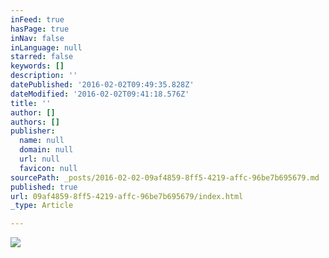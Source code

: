 ```yaml
---
inFeed: true
hasPage: true
inNav: false
inLanguage: null
starred: false
keywords: []
description: ''
datePublished: '2016-02-02T09:49:35.828Z'
dateModified: '2016-02-02T09:41:18.576Z'
title: ''
author: []
authors: []
publisher:
  name: null
  domain: null
  url: null
  favicon: null
sourcePath: _posts/2016-02-02-09af4859-8ff5-4219-affc-96be7b695679.md
published: true
url: 09af4859-8ff5-4219-affc-96be7b695679/index.html
_type: Article

---
```

![](https://the-grid-user-content.s3-us-west-2.amazonaws.com/c8d4e083-74b4-4d2b-a03f-63bd78620124.png)